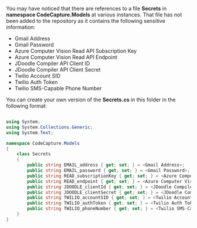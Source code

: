 You may have noticed that there are references to a file **Secrets** in **namespace CodeCapture.Models** at various instances. That file has not been added to the repository as it contains the following sensitive information:

* Gmail Address
* Gmail Password
* Azure Computer Vision Read API Subscription Key
* Azure Computer Vision Read API Endpoint
* JDoodle Compiler API Client ID
* JDoodle Compiler API Client Secret
* Twilio Account SID
* Twilio Auth Token
* Twilio SMS-Capable Phone Number

You can create your own version of the **Secrets.cs** in this folder in the following format:

```csharp

using System;
using System.Collections.Generic;
using System.Text;

namespace CodeCapture.Models
{
    class Secrets
    {
        public string EMAIL_address { get; set; } = <Gmail Address>;
        public string EMAIL_password { get; set; } = <Gmail Password>;
        public string READ_subscriptionKey { get; set; } = <Azure Computer Vision Read API Subscription Key>;
        public string READ_endpoint { get; set; } = <Azure Computer Vision Read API Endpoint>;
        public string JDOODLE_clientId { get; set; } = <JDoodle Compiler API Client ID>;
        public string JDOODLE_clientSecret { get; set; } = <JDoodle Compiler API Client Secret>;
        public string TWILIO_accountSID { get; set; } = <Twilio Account SID>;
        public string TWILIO_authToken { get; set; } = <Twilio Auth Token>;
        public string TWILIO_phoneNumber { get; set; } = <Twilio SMS-Capable Phone Number>;
    }
}

```
